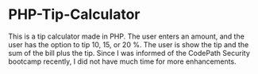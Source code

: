 # PHP-Tip-Calculator

This is a tip calculator made in PHP. The user enters an amount, and the user has the option to tip 10, 15, or 20 %.
The user is show the tip and the sum of the bill plus the tip.
Since I was informed of the CodePath Security bootcamp recently, I did not have much time for more enhancements.
